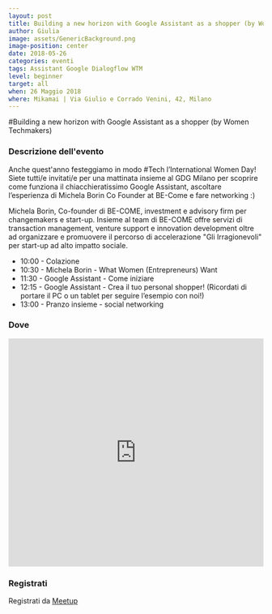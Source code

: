 ```yaml
---
layout: post
title: Building a new horizon with Google Assistant as a shopper (by Women Techmakers)
author: Giulia
image: assets/GenericBackground.png
image-position: center
date: 2018-05-26
categories: eventi
tags: Assistant Google Dialogflow WTM
level: beginner
target: all
when: 26 Maggio 2018
where: Mikamai | Via Giulio e Corrado Venini, 42, Milano
---
```


#Building a new horizon with Google Assistant as a shopper (by Women Techmakers)

### Descrizione dell'evento

Anche quest'anno festeggiamo in modo #Tech l’International Women Day!
Siete tutti/e invitati/e per una mattinata insieme al GDG Milano per scoprire come funziona il chiacchieratissimo Google Assistant, ascoltare l’esperienza di Michela Borin Co Founder at BE-Come e fare networking :)

Michela Borin, Co-founder di BE-COME, investment e advisory firm per changemakers e start-up. Insieme al team di BE-COME offre servizi di transaction management, venture support e innovation development oltre ad organizzare e promuovere il percorso di accelerazione "Gli Irragionevoli" per start-up ad alto impatto sociale.

<ul>
<li>10:00 - Colazione</li>

<li>10:30 - Michela Borin - What Women (Entrepreneurs) Want</li>

<li>11:30 - Google Assistant - Come iniziare</li>

<li>12:15 - Google Assistant - Crea il tuo personal shopper! (Ricordati di portare il PC o un tablet per seguire l’esempio con noi!)</li>

<li>13:00 - Pranzo insieme - social networking</li>
</ul>

### Dove
<iframe src="https://www.google.com/maps/embed?pb=!1m18!1m12!1m3!1d2796.969228601968!2d9.2155083!3d45.4905644!2m3!1f0!2f0!3f0!3m2!1i1024!2i768!4f13.1!3m3!1m2!1s0x4786c6de103a2fb1%3A0x159eea17191efd50!2sVia+Giulio+e+Corrado+Venini%2C+42%2C+20127+Milano+MI!5e0!3m2!1sen!2sit!4v1528390937238" height="450" width="100%" frameborder="0" style="border:0" allowfullscreen></iframe>

### Registrati

<div style="width:100%; text-align:left;">Registrati da <a href="https://www.meetup.com/it-IT/GDG-Milano/events/249398257/">Meetup</a></div>
